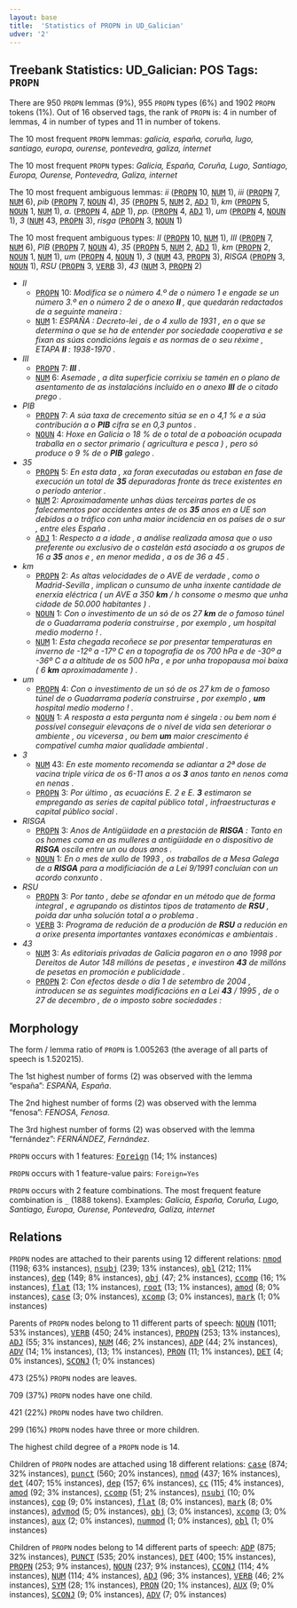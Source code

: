 ```yaml
---
layout: base
title:  'Statistics of PROPN in UD_Galician'
udver: '2'
---
```


## Treebank Statistics: UD_Galician: POS Tags: `PROPN`

There are 950 `PROPN` lemmas (9%), 955 `PROPN` types (6%) and 1902 `PROPN` tokens (1%).
Out of 16 observed tags, the rank of `PROPN` is: 4 in number of lemmas, 4 in number of types and 11 in number of tokens.

The 10 most frequent `PROPN` lemmas: <em>galicia, españa, coruña, lugo, santiago, europa, ourense, pontevedra, galiza, internet</em>

The 10 most frequent `PROPN` types:  <em>Galicia, España, Coruña, Lugo, Santiago, Europa, Ourense, Pontevedra, Galiza, internet</em>

The 10 most frequent ambiguous lemmas: <em>ii</em> (<tt><a href="gl-pos-PROPN.html">PROPN</a></tt> 10, <tt><a href="gl-pos-NUM.html">NUM</a></tt> 1), <em>iii</em> (<tt><a href="gl-pos-PROPN.html">PROPN</a></tt> 7, <tt><a href="gl-pos-NUM.html">NUM</a></tt> 6), <em>pib</em> (<tt><a href="gl-pos-PROPN.html">PROPN</a></tt> 7, <tt><a href="gl-pos-NOUN.html">NOUN</a></tt> 4), <em>35</em> (<tt><a href="gl-pos-PROPN.html">PROPN</a></tt> 5, <tt><a href="gl-pos-NUM.html">NUM</a></tt> 2, <tt><a href="gl-pos-ADJ.html">ADJ</a></tt> 1), <em>km</em> (<tt><a href="gl-pos-PROPN.html">PROPN</a></tt> 5, <tt><a href="gl-pos-NOUN.html">NOUN</a></tt> 1, <tt><a href="gl-pos-NUM.html">NUM</a></tt> 1), <em>a.</em> (<tt><a href="gl-pos-PROPN.html">PROPN</a></tt> 4, <tt><a href="gl-pos-ADP.html">ADP</a></tt> 1), <em>pp.</em> (<tt><a href="gl-pos-PROPN.html">PROPN</a></tt> 4, <tt><a href="gl-pos-ADJ.html">ADJ</a></tt> 1), <em>um</em> (<tt><a href="gl-pos-PROPN.html">PROPN</a></tt> 4, <tt><a href="gl-pos-NOUN.html">NOUN</a></tt> 1), <em>3</em> (<tt><a href="gl-pos-NUM.html">NUM</a></tt> 43, <tt><a href="gl-pos-PROPN.html">PROPN</a></tt> 3), <em>risga</em> (<tt><a href="gl-pos-PROPN.html">PROPN</a></tt> 3, <tt><a href="gl-pos-NOUN.html">NOUN</a></tt> 1)

The 10 most frequent ambiguous types:  <em>II</em> (<tt><a href="gl-pos-PROPN.html">PROPN</a></tt> 10, <tt><a href="gl-pos-NUM.html">NUM</a></tt> 1), <em>III</em> (<tt><a href="gl-pos-PROPN.html">PROPN</a></tt> 7, <tt><a href="gl-pos-NUM.html">NUM</a></tt> 6), <em>PIB</em> (<tt><a href="gl-pos-PROPN.html">PROPN</a></tt> 7, <tt><a href="gl-pos-NOUN.html">NOUN</a></tt> 4), <em>35</em> (<tt><a href="gl-pos-PROPN.html">PROPN</a></tt> 5, <tt><a href="gl-pos-NUM.html">NUM</a></tt> 2, <tt><a href="gl-pos-ADJ.html">ADJ</a></tt> 1), <em>km</em> (<tt><a href="gl-pos-PROPN.html">PROPN</a></tt> 2, <tt><a href="gl-pos-NOUN.html">NOUN</a></tt> 1, <tt><a href="gl-pos-NUM.html">NUM</a></tt> 1), <em>um</em> (<tt><a href="gl-pos-PROPN.html">PROPN</a></tt> 4, <tt><a href="gl-pos-NOUN.html">NOUN</a></tt> 1), <em>3</em> (<tt><a href="gl-pos-NUM.html">NUM</a></tt> 43, <tt><a href="gl-pos-PROPN.html">PROPN</a></tt> 3), <em>RISGA</em> (<tt><a href="gl-pos-PROPN.html">PROPN</a></tt> 3, <tt><a href="gl-pos-NOUN.html">NOUN</a></tt> 1), <em>RSU</em> (<tt><a href="gl-pos-PROPN.html">PROPN</a></tt> 3, <tt><a href="gl-pos-VERB.html">VERB</a></tt> 3), <em>43</em> (<tt><a href="gl-pos-NUM.html">NUM</a></tt> 3, <tt><a href="gl-pos-PROPN.html">PROPN</a></tt> 2)


* <em>II</em>
  * <tt><a href="gl-pos-PROPN.html">PROPN</a></tt> 10: <em>Modifica se o número 4.º de o número 1 e engade se un número 3.º en o número 2 de o anexo <b>II</b> , que quedarán redactados de a seguinte maneira :</em>
  * <tt><a href="gl-pos-NUM.html">NUM</a></tt> 1: <em>ESPAÑA : Decreto-lei , de o 4 xullo de 1931 , en o que se determina o que se ha de entender por sociedade cooperativa e se fixan as súas condicións legais e as normas de o seu réxime , ETAPA <b>II</b> : 1938-1970 .</em>
* <em>III</em>
  * <tt><a href="gl-pos-PROPN.html">PROPN</a></tt> 7: <em><b>III</b> .</em>
  * <tt><a href="gl-pos-NUM.html">NUM</a></tt> 6: <em>Asemade , a dita superficie corrixiu se tamén en o plano de asentamento de as instalacións incluído en o anexo <b>III</b> de o citado prego .</em>
* <em>PIB</em>
  * <tt><a href="gl-pos-PROPN.html">PROPN</a></tt> 7: <em>A súa taxa de crecemento sitúa se en o 4,1 % e a súa contribución a o <b>PIB</b> cifra se en 0,3 puntos .</em>
  * <tt><a href="gl-pos-NOUN.html">NOUN</a></tt> 4: <em>Hoxe en Galicia o 18 % de o total de a poboación ocupada traballa en o sector primario ( agricultura e pesca ) , pero só produce o 9 % de o <b>PIB</b> galego .</em>
* <em>35</em>
  * <tt><a href="gl-pos-PROPN.html">PROPN</a></tt> 5: <em>En esta data , xa foran executadas ou estaban en fase de execución un total de <b>35</b> depuradoras fronte ás trece existentes en o período anterior .</em>
  * <tt><a href="gl-pos-NUM.html">NUM</a></tt> 2: <em>Aproximadamente unhas dúas terceiras partes de os falecementos por accidentes antes de os <b>35</b> anos en a UE son debidos a o tráfico con unha maior incidencia en os países de o sur , entre eles España .</em>
  * <tt><a href="gl-pos-ADJ.html">ADJ</a></tt> 1: <em>Respecto a a idade , a análise realizada amosa que o uso preferente ou exclusivo de o castelán está asociado a os grupos de 16 a <b>35</b> anos e , en menor medida , a os de 36 a 45 .</em>
* <em>km</em>
  * <tt><a href="gl-pos-PROPN.html">PROPN</a></tt> 2: <em>As altas velocidades de o AVE de verdade , como o Madrid-Sevilla , implican o cunsumo de unha inxente cantidade de enerxía eléctrica ( un AVE a 350 <b>km</b> / h consome o mesmo que unha cidade de 50.000 habitantes ) .</em>
  * <tt><a href="gl-pos-NOUN.html">NOUN</a></tt> 1: <em>Con o investimento de un só de os 27 <b>km</b> de o famoso túnel de o Guadarrama podería construirse , por exemplo , um hospital medio moderno ! .</em>
  * <tt><a href="gl-pos-NUM.html">NUM</a></tt> 1: <em>Esta chegada recoñece se por presentar temperaturas en inverno de -12º a -17º C en a topografía de os 700 hPa e de -30º a -36º C a a altitude de os 500 hPa , e por unha tropopausa moi baixa ( 6 <b>km</b> aproximadamente ) .</em>
* <em>um</em>
  * <tt><a href="gl-pos-PROPN.html">PROPN</a></tt> 4: <em>Con o investimento de un só de os 27 km de o famoso túnel de o Guadarrama podería construirse , por exemplo , <b>um</b> hospital medio moderno ! .</em>
  * <tt><a href="gl-pos-NOUN.html">NOUN</a></tt> 1: <em>A resposta a esta pergunta nom é singela : ou bem nom é possível conseguir elevaçons de o nível de vida sen deteriorar o ambiente , ou viceversa , ou bem <b>um</b> maior crescimento é compatível cumha maior qualidade ambiental .</em>
* <em>3</em>
  * <tt><a href="gl-pos-NUM.html">NUM</a></tt> 43: <em>En este momento recomenda se adiantar a 2ª dose de vacina triple vírica de os 6-11 anos a os <b>3</b> anos tanto en nenos coma en nenas .</em>
  * <tt><a href="gl-pos-PROPN.html">PROPN</a></tt> 3: <em>Por último , as ecuacións E. 2 e E. <b>3</b> estimaron se empregando as series de capital público total , infraestructuras e capital público social .</em>
* <em>RISGA</em>
  * <tt><a href="gl-pos-PROPN.html">PROPN</a></tt> 3: <em>Anos de Antigüidade en a prestación de <b>RISGA</b> : Tanto en os homes coma en as mulleres a antigüidade en o dispositivo de <b>RISGA</b> oscila entre un ou dous anos .</em>
  * <tt><a href="gl-pos-NOUN.html">NOUN</a></tt> 1: <em>En o mes de xullo de 1993 , os traballos de a Mesa Galega de a <b>RISGA</b> para a modificiación de a Lei 9/1991 concluían con un acordo conxunto .</em>
* <em>RSU</em>
  * <tt><a href="gl-pos-PROPN.html">PROPN</a></tt> 3: <em>Por tanto , debe se afondar en un método que de forma integral , e agrupando os distintos tipos de tratamento de <b>RSU</b> , poida dar unha solución total a o problema .</em>
  * <tt><a href="gl-pos-VERB.html">VERB</a></tt> 3: <em>Programa de redución de a produción de <b>RSU</b> a redución en a orixe presenta importantes vantaxes económicas e ambientais .</em>
* <em>43</em>
  * <tt><a href="gl-pos-NUM.html">NUM</a></tt> 3: <em>As editoriais privadas de Galicia pagaron en o ano 1998 por Dereitos de Autor 148 millóns de pesetas , e investiron <b>43</b> de millóns de pesetas en promoción e publicidade .</em>
  * <tt><a href="gl-pos-PROPN.html">PROPN</a></tt> 2: <em>Con efectos desde o día 1 de setembro de 2004 , introducen se as seguintes modificacións en a Lei <b>43</b> / 1995 , de o 27 de decembro , de o imposto sobre sociedades :</em>

## Morphology

The form / lemma ratio of `PROPN` is 1.005263 (the average of all parts of speech is 1.520215).

The 1st highest number of forms (2) was observed with the lemma “españa”: <em>ESPAÑA, España</em>.

The 2nd highest number of forms (2) was observed with the lemma “fenosa”: <em>FENOSA, Fenosa</em>.

The 3rd highest number of forms (2) was observed with the lemma “fernández”: <em>FERNÁNDEZ, Fernández</em>.

`PROPN` occurs with 1 features: <tt><a href="gl-feat-Foreign.html">Foreign</a></tt> (14; 1% instances)

`PROPN` occurs with 1 feature-value pairs: `Foreign=Yes`

`PROPN` occurs with 2 feature combinations.
The most frequent feature combination is `_` (1888 tokens).
Examples: <em>Galicia, España, Coruña, Lugo, Santiago, Europa, Ourense, Pontevedra, Galiza, internet</em>


## Relations

`PROPN` nodes are attached to their parents using 12 different relations: <tt><a href="gl-dep-nmod.html">nmod</a></tt> (1198; 63% instances), <tt><a href="gl-dep-nsubj.html">nsubj</a></tt> (239; 13% instances), <tt><a href="gl-dep-obl.html">obl</a></tt> (212; 11% instances), <tt><a href="gl-dep-dep.html">dep</a></tt> (149; 8% instances), <tt><a href="gl-dep-obj.html">obj</a></tt> (47; 2% instances), <tt><a href="gl-dep-ccomp.html">ccomp</a></tt> (16; 1% instances), <tt><a href="gl-dep-flat.html">flat</a></tt> (13; 1% instances), <tt><a href="gl-dep-root.html">root</a></tt> (13; 1% instances), <tt><a href="gl-dep-amod.html">amod</a></tt> (8; 0% instances), <tt><a href="gl-dep-case.html">case</a></tt> (3; 0% instances), <tt><a href="gl-dep-xcomp.html">xcomp</a></tt> (3; 0% instances), <tt><a href="gl-dep-mark.html">mark</a></tt> (1; 0% instances)

Parents of `PROPN` nodes belong to 11 different parts of speech: <tt><a href="gl-pos-NOUN.html">NOUN</a></tt> (1011; 53% instances), <tt><a href="gl-pos-VERB.html">VERB</a></tt> (450; 24% instances), <tt><a href="gl-pos-PROPN.html">PROPN</a></tt> (253; 13% instances), <tt><a href="gl-pos-ADJ.html">ADJ</a></tt> (55; 3% instances), <tt><a href="gl-pos-NUM.html">NUM</a></tt> (46; 2% instances), <tt><a href="gl-pos-ADP.html">ADP</a></tt> (44; 2% instances), <tt><a href="gl-pos-ADV.html">ADV</a></tt> (14; 1% instances),  (13; 1% instances), <tt><a href="gl-pos-PRON.html">PRON</a></tt> (11; 1% instances), <tt><a href="gl-pos-DET.html">DET</a></tt> (4; 0% instances), <tt><a href="gl-pos-SCONJ.html">SCONJ</a></tt> (1; 0% instances)

473 (25%) `PROPN` nodes are leaves.

709 (37%) `PROPN` nodes have one child.

421 (22%) `PROPN` nodes have two children.

299 (16%) `PROPN` nodes have three or more children.

The highest child degree of a `PROPN` node is 14.

Children of `PROPN` nodes are attached using 18 different relations: <tt><a href="gl-dep-case.html">case</a></tt> (874; 32% instances), <tt><a href="gl-dep-punct.html">punct</a></tt> (560; 20% instances), <tt><a href="gl-dep-nmod.html">nmod</a></tt> (437; 16% instances), <tt><a href="gl-dep-det.html">det</a></tt> (407; 15% instances), <tt><a href="gl-dep-dep.html">dep</a></tt> (157; 6% instances), <tt><a href="gl-dep-cc.html">cc</a></tt> (115; 4% instances), <tt><a href="gl-dep-amod.html">amod</a></tt> (92; 3% instances), <tt><a href="gl-dep-ccomp.html">ccomp</a></tt> (51; 2% instances), <tt><a href="gl-dep-nsubj.html">nsubj</a></tt> (10; 0% instances), <tt><a href="gl-dep-cop.html">cop</a></tt> (9; 0% instances), <tt><a href="gl-dep-flat.html">flat</a></tt> (8; 0% instances), <tt><a href="gl-dep-mark.html">mark</a></tt> (8; 0% instances), <tt><a href="gl-dep-advmod.html">advmod</a></tt> (5; 0% instances), <tt><a href="gl-dep-obj.html">obj</a></tt> (3; 0% instances), <tt><a href="gl-dep-xcomp.html">xcomp</a></tt> (3; 0% instances), <tt><a href="gl-dep-aux.html">aux</a></tt> (2; 0% instances), <tt><a href="gl-dep-nummod.html">nummod</a></tt> (1; 0% instances), <tt><a href="gl-dep-obl.html">obl</a></tt> (1; 0% instances)

Children of `PROPN` nodes belong to 14 different parts of speech: <tt><a href="gl-pos-ADP.html">ADP</a></tt> (875; 32% instances), <tt><a href="gl-pos-PUNCT.html">PUNCT</a></tt> (535; 20% instances), <tt><a href="gl-pos-DET.html">DET</a></tt> (400; 15% instances), <tt><a href="gl-pos-PROPN.html">PROPN</a></tt> (253; 9% instances), <tt><a href="gl-pos-NOUN.html">NOUN</a></tt> (237; 9% instances), <tt><a href="gl-pos-CCONJ.html">CCONJ</a></tt> (114; 4% instances), <tt><a href="gl-pos-NUM.html">NUM</a></tt> (114; 4% instances), <tt><a href="gl-pos-ADJ.html">ADJ</a></tt> (96; 3% instances), <tt><a href="gl-pos-VERB.html">VERB</a></tt> (46; 2% instances), <tt><a href="gl-pos-SYM.html">SYM</a></tt> (28; 1% instances), <tt><a href="gl-pos-PRON.html">PRON</a></tt> (20; 1% instances), <tt><a href="gl-pos-AUX.html">AUX</a></tt> (9; 0% instances), <tt><a href="gl-pos-SCONJ.html">SCONJ</a></tt> (9; 0% instances), <tt><a href="gl-pos-ADV.html">ADV</a></tt> (7; 0% instances)

